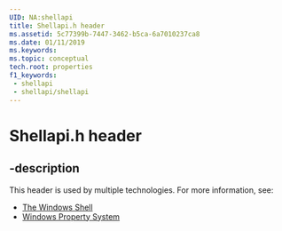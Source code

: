 ```yaml
---
UID: NA:shellapi
title: Shellapi.h header
ms.assetid: 5c77399b-7447-3462-b5ca-6a7010237ca8
ms.date: 01/11/2019
ms.keywords: 
ms.topic: conceptual
tech.root: properties
f1_keywords:
 - shellapi
 - shellapi/shellapi
---
```


# Shellapi.h header


## -description

This header is used by multiple technologies. For more information, see:

- [The Windows Shell](../_shell/index.md)
- [Windows Property System](../_properties/index.md)

